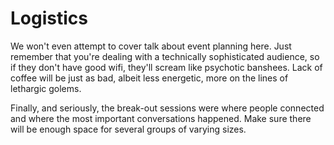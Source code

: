 # Logistics

We won't even attempt to cover talk about event planning here. Just remember
that you're dealing with a technically sophisticated audience, so if they don't
have good wifi, they'll scream like psychotic banshees. Lack of coffee will be
just as bad, albeit less energetic, more on the lines of lethargic golems.

Finally, and seriously, the break-out sessions were where people connected and
where the most important conversations happened. Make sure there will be enough
space for several groups of varying sizes.
